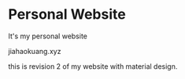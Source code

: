 # Personal Website

It's my personal website

jiahaokuang.xyz

this is revision 2 of my website with material design.
